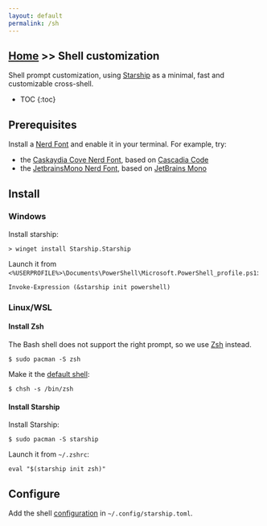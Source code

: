 ```yaml
---
layout: default
permalink: /sh
---
```


## [Home](/) >> Shell customization

Shell prompt customization, using [Starship](https://starship.rs/) as a minimal, fast and customizable cross-shell.

* TOC
{:toc}

## Prerequisites

Install a [Nerd Font](https://www.nerdfonts.com/) and enable it in your terminal. For example, try:

* the [Caskaydia Cove Nerd Font](https://www.nerdfonts.com/font-downloads), based on [Cascadia Code](https://learn.microsoft.com/en-us/windows/terminal/cascadia-code)
* the [JetbrainsMono Nerd Font](https://www.nerdfonts.com/font-downloads), based on [JetBrains Mono](https://www.jetbrains.com/lp/mono/)

## Install

### Windows

Install starship:

    > winget install Starship.Starship

Launch it from `<%USERPROFILE%>\Documents\PowerShell\Microsoft.PowerShell_profile.ps1`:

```
Invoke-Expression (&starship init powershell)
```

### Linux/WSL

#### Install Zsh

The Bash shell does not support the right prompt, so we use [Zsh](https://wiki.archlinux.org/title/Zsh) instead.

    $ sudo pacman -S zsh

Make it the [default shell](https://wiki.archlinux.org/title/Command-line_shell#Changing_your_default_shell):

    $ chsh -s /bin/zsh

#### Install Starship

Install Starship:

    $ sudo pacman -S starship

Launch it from `~/.zshrc`:

```
eval "$(starship init zsh)"
```

## Configure

Add the shell [configuration](https://github.com/rmarquis/dotfiles/blob/main/.config/starship.toml) in `~/.config/starship.toml`.
